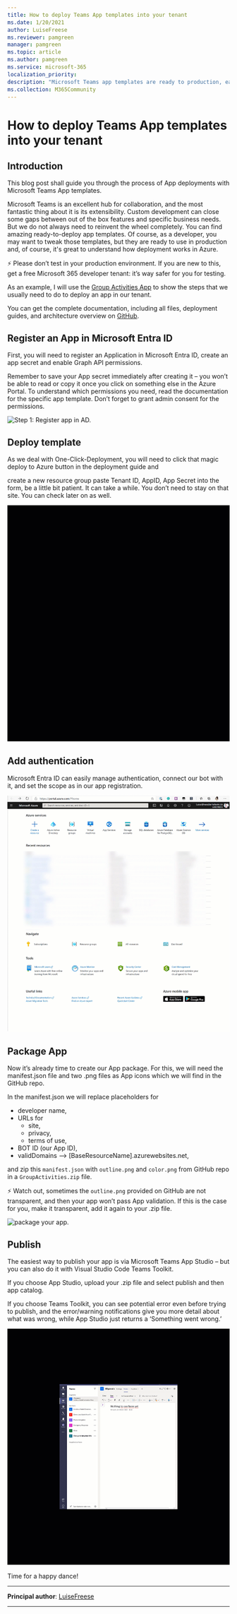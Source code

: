 ```yaml
---
title: How to deploy Teams App templates into your tenant
ms.date: 1/20/2021
author: LuiseFreese
ms.reviewer: pamgreen
manager: pamgreen
ms.topic: article
ms.author: pamgreen
ms.service: microsoft-365
localization_priority: 
description: "Microsoft Teams app templates are ready to production, easy to deploy apps that extend Teams to your needs- this is a guide how to deploy them"
ms.collection: M365Community
---
```


# How to deploy Teams App templates into your tenant

## Introduction

This blog post shall guide you through the process of App deployments with Microsoft Teams App templates.

Microsoft Teams is an excellent hub for collaboration, and the most fantastic thing about it is its extensibility. Custom development can close some gaps between out of the box features and specific business needs. But we do not always need to reinvent the wheel completely. You can find amazing ready-to-deploy app templates. Of course, as a developer, you may want to tweak those templates, but they are ready to use in production and, of course, it's great to understand how deployment works in Azure.

⚡ Please don’t test in your production environment. If you are new to this, get a free Microsoft 365 developer tenant: it’s way safer for you for testing.

As an example, I will use the [Group Activities App](/microsoftteams/platform/samples/app-templates#group-activities) to show the steps that we usually need to do to deploy an app in our tenant.

You can get the complete documentation, including all files, deployment guides, and architecture overview on [GitHub](https://github.com/OfficeDev/microsoft-teams-apps-groupactivities).

<a name='register-an-app-in-azure-ad'></a>

## Register an App in Microsoft Entra ID

First, you will need to register an Application in Microsoft Entra ID, create an app secret and enable Graph API permissions.

Remember to save your App secret immediately after creating it – you won’t be able to read or copy it once you click on something else in the Azure Portal. To understand which permissions you need, read the documentation for the specific app template. Don’t forget to grant admin consent for the permissions.

![Step 1: Register app in AD.](media/how-to-deploy-teams-app-templates/1registeraapp.gif)

## Deploy template

As we deal with One-Click-Deployment, you will need to click that magic deploy to Azure button in the deployment guide and

create a new resource group
paste Tenant ID, AppID, App Secret into the form,
be a little bit patient. It can take a while. You don’t need to stay on that site. You can check later on as well.

![Step 2: Deploy template.](media/how-to-deploy-teams-app-templates/2deploy.gif)

## Add authentication

Microsoft Entra ID can easily manage authentication, connect our bot with it, and set the scope as in our app registration.

![Step 3: Add authentication.](media/how-to-deploy-teams-app-templates/3addauthentication.gif)

## Package App

Now it’s already time to create our App package. For this, we will need the manifest.json file and two .png files as App icons which we will find in the GitHub repo.

In the manifest.json we will replace placeholders for

* developer name,
* URLs for
  * site,
  * privacy,
  * terms of use,
* BOT ID (our App ID),
* validDomains –> [BaseResourceName].azurewebsites.net,

and zip this `manifest.json` with `outline.png` and `color.png` from GitHub repo in a `GroupActivities.zip` file.

⚡ Watch out, sometimes the `outline.png` provided on GitHub are not transparent, and then your app won’t pass App validation. If this is the case for you, make it transparent, add it again to your .zip file.

![package your app.](media/how-to-deploy-teams-app-templates/4package.gif)

## Publish

The easiest way to publish your app is via Microsoft Teams App Studio – but you can also do it with Visual Studio Code Teams Toolkit.

If you choose App Studio, upload your .zip file and select publish and then app catalog.

If you choose Teams Toolkit, you can see potential error even before trying to publish, and the error/warning notifications give you more detail about what was wrong, while App Studio just returns a ‘Something went wrong.’

![publish.](media/how-to-deploy-teams-app-templates/6publish.gif)

Time for a happy dance!

---

**Principal author**: [LuiseFreese](https://www.linkedin.com/in/LuiseFreese)

---
